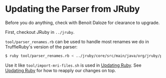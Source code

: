 # Updating the Parser from JRuby

Before you do anything, check with Benoit Daloze for clearance to upgrade.

First, checkout JRuby in `../jruby`.

`tool/parser_renames.rb` can be used to handle most renames we do in
TruffleRuby's version of the parser:

```bash
$ ruby tool/parser_renames.rb < ../jruby/core/src/main/java/org/jruby/parser/RubyParser.y > src/main/java/org/truffleruby/parser/parser/RubyParser.y
```

Use it like `tool/import-mri-files.sh` is used in [Updating Ruby](updating-ruby.md).
See [Updating Ruby](updating-ruby.md) for how to reapply our changes on top.
